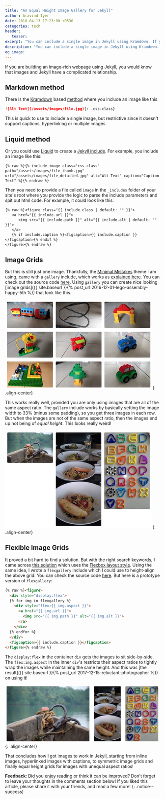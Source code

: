 ```yaml
---
title: "An Equal Height Image Gallery for Jekyll"
author: Aravind Iyer
date: 2018-04-13 17:23:00 +0530
categories: tech
header:
   teaser:
excerpt: "You can include a single image in Jekyll using Kramdown. If you want captions or hyperlinks, you need to use Liquid. Your Jekyll theme may come with includes which layout image grids, but what if the images are all of different aspect ratios. The solution is to use Flexbox with a container div getting the images side-by-side and an aspect-constrained wrapper div for each image. Then you can get an equal height image gallery in Jekyll. Read how I did it."
description: "You can include a single image in Jekyll using Kramdown. If you want captions or hyperlinks, you need to use Liquid. Your Jekyll theme may come with includes which layout image grids, but what if the images are all of different aspect ratios. The solution is to use Flexbox with a container div getting the images side-by-side and an aspect-constrained wrapper div for each image. Then you can get an equal height image gallery in Jekyll. Read how I did it."
og_image:
---
```

If you are building an image-rich webpage using Jekyll, you would know that images and Jekyll have a complicated relationship.

## Markdown method
There is the [Kramdown](https://kramdown.gettalong.org/index.html) based [method](https://kramdown.gettalong.org/syntax.html#images) where you include an image like this:

```markdown
![Alt Text](/assets/images/file.jpg){: .css-class}
```

This is quick to use to include a single image, but restrictive since it doesn't support captions, hyperlinking or multiple images.

## Liquid method
Or you could use [Liquid](https://shopify.github.io/liquid/) to create a [Jekyll include](https://jekyllrb.com/docs/includes/). For example, you include an image like this:

```liquid
{% raw %}{% include image class="css-class" path="/assets/images/file_thumb.jpg" url="/assets/images/file_detailed.jpg" alt="Alt Text" caption="Caption Text" %}{% endraw %}
```

Then you need to provide a file called `image` in the `_includes` folder of your site's root where you provide the logic to parse the include parameters and spit out html code. For example, it could look like this:

```liquid
{% raw %}<figure class="{{ include.class | default: "" }}">
   <a href="{{ include.url }}">
      <img src="{{ include.path }}" alt="{{ include.alt | default: "" }}">
   </a>
   {% if include.caption %}<figcaption>{{ include.caption }}</figcaption>{% endif %}
</figure>{% endraw %}
```

## Image Grids
But this is still just one image. Thankfully, the [Minimal Mistakes](https://mmistakes.github.io/minimal-mistakes/) theme I am using, came with a `gallery` include, which works as [explained here](https://mmistakes.github.io/minimal-mistakes/docs/helpers/#gallery). You can check out the source code [here](https://github.com/mmistakes/minimal-mistakes/blob/master/_includes/gallery). Using `gallery` you can create nice looking [image grids]({{ site.baseurl }}{% post_url 2016-12-01-lego-assembly-happy-5th %}) that look like this.

![A 3x3 image grid using gallery](/assets/images/gallery-image-grid.jpeg){: .align-center}

This works really well, provided you are only using images that are all of the same aspect ratio. The `gallery` include works by basically setting the image width to 33% (minus some padding), so you get three images in each row. But when the images are not of the same aspect ratio, then the images end up not being of *equal height*. This looks really weird!

![3x3 image grid fails for images with unequal aspect ratios](/assets/images/gallery-grid-fail.jpeg){: .align-center}

## Flexible Image Grids
It proved a bit hard to find a solution. But with the right search keywords, I came across [this solution](https://kartikprabhu.com/articles/equal-height-images-flexbox) which uses the [Flexbox layout style](https://www.w3schools.com/css/css3_flexbox.asp). Using the same idea, I wrote a `flexgallery` include which I could use to height-align the above grid. You can check the source code [here](https://github.com/iyeraravind/aravind-website/blob/master/_includes/flexgallery). But here is a prototype version of `flexgallery`: 

```html
{% raw %}<figure>
  <div style="display:flex">
  {% for img in flexgallery %}
    <div style="flex:{{ img.aspect }}">
      <a href="{{ img.url }}">
        <img src="{{ img.path }}" alt="{{ img.alt }}">
      </a>
    </div>
  {% endfor %}
  </div>
  <figcaption>{{ include.caption }}</figcaption>
</figure>{% endraw %}
```

The `display:flex` in the container `div` gets the images to sit side-by-side. The `flex:img.aspect` in the inner `div`'s restricts their aspect ratios to tightly wrap the images while maintaining the same height. And this was [the result]({{ site.baseurl }}{% post_url 2017-12-15-reluctant-photographer %}) on using it!

![A 3x3 image grid using flexgallery. It works for images with unequal aspect ratios](/assets/images/gallery-grid-pass.jpeg){: .align-center}

That concludes how I got images to work in Jekyll, starting from inline images, hyperlinked images with captions, to symmetric image grids and finally equal height grids for images with unequal aspect ratios!

**Feedback**: Did you enjoy reading or think it can be improved? Don't forget to leave your thoughts in the comments section below! If you liked this article, please share it with your friends, and read a few more! 
{: .notice--success}
